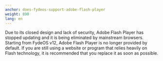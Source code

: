```yaml
---
anchor: does-fydeos-support-adobe-flash-player
weight: 890
lang: en
---
```

Due to its closed design and lack of security, Adobe Flash Player has stopped updating and it is being eliminated by mainstream browsers. Starting from FydeOS v12, Adobe Flash Player is no longer provided by default. If you are still using a website or program that relies heavily on Flash technology, it is recommended that you replace it as soon as possible.
